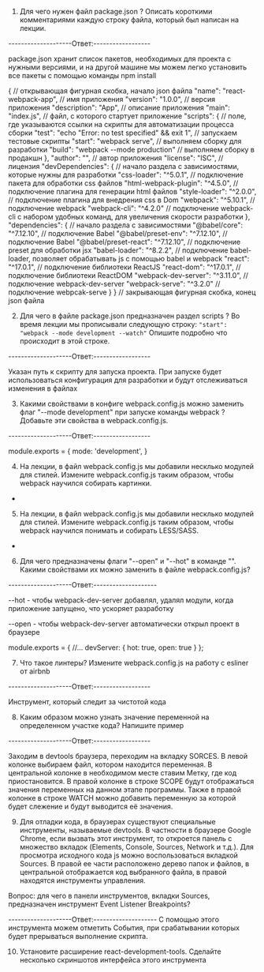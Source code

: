 1. Для чего нужен файл package.json ? Описать короткими комментариями каждую строку файла,
который был написан на лекции.

--------------------Ответ:------------------

package.json хранит список пакетов, необходимых для проекта с нужными версиями,
и на другой машине мы можем легко установить все пакеты с помощью команды npm install

{ // открывающая фигурная скобка, начало json файла
  "name": "react-webpack-app", // имя приложения
  "version": "1.0.0", // версия приложения
  "description": "App", // описание приложения
  "main": "index.js", // файл, с которого стартует приложение
  "scripts": { // поле, где указываются ссылки на скрипты для автоматизации процесса сборки
    "test": "echo \"Error: no test specified\" && exit 1", // запускаем тестовые скрипты
    "start": "webpack serve", // выполняем сборку для разработки
    "build": "webpack --mode production" // выполняем сборку в продакшн
  },
  "author": "", // автор приложения
  "license": "ISC", // лицензия
  "devDependencies": { // начало раздела с зависимостями, которые нужны для разработки
    "css-loader": "^5.0.1", // подключение пакета для обработки css файлов
    "html-webpack-plugin": "^4.5.0", // подключение плагина для генерации html файлов
    "style-loader": "^2.0.0", // подключение плагина для внедрения css в Dom
    "webpack": "^5.10.1", // подключение webpack
    "webpack-cli": "^4.2.0" // подключение webpack-cli с набором удобных команд, для увеличения скорости разработки
  },
  "dependencies": { // начало раздела с зависимостями
    "@babel/core": "^7.12.10", // подключение Babel
    "@babel/preset-env": "^7.12.10", // подключение Babel
    "@babel/preset-react": "^7.12.10", // подключение preset для обработки jsx
    "babel-loader": "^8.2.2", // подключение babel-loader, позволяет обрабатывать js с помощью babel и webpack
    "react": "^17.0.1", // подключение библиотеки ReactJS
    "react-dom": "^17.0.1", // подключение библиотеки ReactDOM
    "webpack-dev-server": "^3.11.0", // подключение webpack-dev-server
    "webpack-serve": "^3.2.0" // подключение webpcak-serve
  }
} // закрывающая фигурная скобка, конец json файла


2. Для чего в файле package.json предназначен раздел scripts ?
Во время лекции мы прописывали следующую строку: `"start": "webpack --mode development --watch"`
Опишите подробно что происходит в этой строке.

--------------------Ответ:------------------

Указан путь к скрипту для запуска проекта.
При запуске будет использоваться конфигурация для разработки и будут отслеживаться изменения в файлах


3. Какими свойствами в конфиге webpack.config.js можно заменить флаг "--mode development"
при запуске команды webpack ?
Добавьте эти свойства в webpack.config.js.

--------------------Ответ:------------------

module.exports = {
  mode: 'development',
}

4. На лекции, в файл webpack.config.js мы добавили несклько модулей для стилей.
Измените webpack.config.js таким образом, чтобы webpack научился собирать картинки.
+
5. На лекции, в файл webpack.config.js мы добавили несклько модулей для стилей.
Измените webpack.config.js таким образом, чтобы webpack научился понимать и собирать LESS/SASS.
+

6. Для чего предназначены флаги "--open" и "--hot" в команде "".
Какими свойствами их можно заменить в файле webpack.config.js?

--------------------Ответ:--------------------

--hot - чтобы webpack-dev-server добавлял, удалял модули, когда приложение запущено, что ускоряет разработку

--open - чтобы webpack-dev-server автоматически открыл проект в браузере

module.exports = {
  //...
  devServer: {
    hot: true,
    open: true
  }
};

7. Что такое линтеры? Измените webpack.config.js на работу с esliner от airbnb

--------------------Ответ:------------------

Инструмент, который следит за чистотой кода

8. Каким образом можно узнать значение переменной на определенном участке кода?
Напишите пример

--------------------Ответ:------------------

Заходим в devtools браузера, переходим на вкладку SORCES. В левой колонке выбираем файл, котором находится переменная. В центральной колонке в необходимом месте ставим Метку, где код приостановится. В правой колонке в строке SCOPE будут отображаться значения переменных на данном этапе программы. Также в правой колонке в строке WATCH можно добавить переменную за которой будет слежение и будут выводится её значения.

9. Для отладки кода, в браузерах существуют специальные инструменты, называемые devtools.
В частности в браузере Google Chrome, если вызвать этот инструмент,
то откроется панель с множество вкладок (Elements, Console, Sources, Network и т.д.).
Для просмотра исходного кода js можно воспользоваться вкладкой Sources.
В правой ее части расположено дерево папок и файлов, в центральной отображается
код выбранного файла, в правой находятся инструменты управления.

Вопрос: для чего в панели инструментов, вкладки Sources, предназначен инструмент Event Listener Breakpoints?

--------------------Ответ:--------------------
С помощью этого инструмента можем отметить События, при срабатывании которых будет прерываться выполнение скрипта.


10. Установите расширение react-development-tools.
Сделайте несколько скриншотов интерфейса этого инструмента
